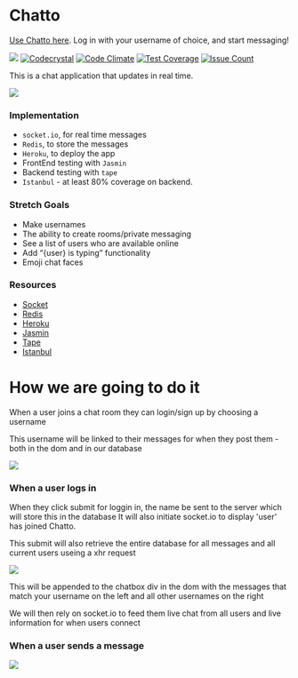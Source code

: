 # Chatto

[Use Chatto here](http://kasaromi-chatto.herokuapp.com/). Log in with your
username of choice, and start messaging!

![](https://travis-ci.org/kasaromi/chatto.svg?branch=master)
[![Codecrystal](https://img.shields.io/badge/code-crystal-5CB3FF.svg)](http://codecrystal.herokuapp.com/crystalise/kasaromi/chatto/master)
[![Code Climate](https://codeclimate.com/repos/56cc4edcafbada638e007c7f/badges/c91bce951f2025bb637d/gpa.svg)](https://codeclimate.com/repos/56cc4edcafbada638e007c7f/feed)
[![Test Coverage](https://codeclimate.com/repos/56cc4edcafbada638e007c7f/badges/c91bce951f2025bb637d/coverage.svg)](https://codeclimate.com/repos/56cc4edcafbada638e007c7f/coverage)
[![Issue Count](https://codeclimate.com/repos/56cc4edcafbada638e007c7f/badges/c91bce951f2025bb637d/issue_count.svg)](https://codeclimate.com/repos/56cc4edcafbada638e007c7f/feed)

This is a chat application that updates in real time.

![](https://cloud.githubusercontent.com/assets/15983736/13251298/33da2638-da27-11e5-8f9a-903f8667530a.png)

### Implementation

* ```socket.io```, for real time messages
* ```Redis```, to store the messages
* ```Heroku```, to deploy the app
* FrontEnd testing with ```Jasmin```
* Backend testing with ```tape```
* ```Istanbul``` - at least 80% coverage on backend.

### Stretch Goals

* Make usernames
* The ability to create rooms/private messaging
* See a list of users who are available online
* Add “{user} is typing” functionality
* Emoji chat faces

### Resources
* [Socket](http://socket.io/)
* [Redis](http://redis.io/)
* [Heroku](https://www.heroku.com/)
* [Jasmin](http://jasmine.github.io/)
* [Tape](https://www.npmjs.com/package/tape)
* [Istanbul](https://github.com/gotwarlost/istanbul)

# How we are going to do it

When a user joins a chat room they can login/sign up by choosing a username

This username will be linked to their messages for when they post them - both in the dom and in our database

![](https://cloud.githubusercontent.com/assets/15983736/13268390/218639b0-da7a-11e5-9b66-9ea31ffe2c0c.png)

### When a user logs in

When they click submit for loggin in, the name be sent to the server which will store this in the database
It will also initiate socket.io to display 'user' has joined Chatto.

This submit will also retrieve the entire database for all messages and all current users useing a xhr request

![](https://cloud.githubusercontent.com/assets/15983736/13269233/9d32ff18-da7e-11e5-9435-f77c9517651b.png)

This will be appended to the chatbox div in the dom with the messages that match your username on the left and all other usernames on the right

We will then rely on socket.io to feed them live chat from all users and live information for when users connect

### When a user sends a message

![](https://cloud.githubusercontent.com/assets/15983736/13269513/fd2bdf06-da7f-11e5-9bf7-3764ddb00618.png)
